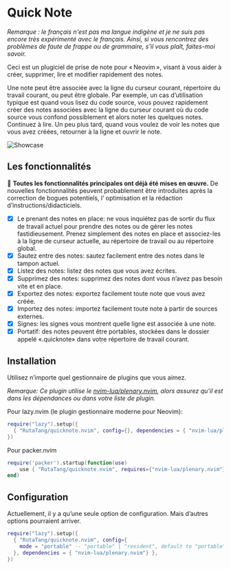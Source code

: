 # Quick Note

*Remarque : le français n'est pas ma langue indigène et je ne suis pas encore très expérimenté avec le français. Ainsi, si vous rencontrez des problèmes de faute de frappe ou de grammaire, s'il vous plaît, faites-moi savoir.*

Ceci est un plugiciel de prise de note pour « Neovim », visant à vous aider à créer, supprimer, lire et modifier rapidement des notes.

Une note peut être associée avec la ligne du curseur courant, répertoire du travail courant, ou peut être globale. Par exemple, un cas d’utilisation typique est quand vous lisez du code source, vous pouvez rapidement créer des notes associées avec la ligne du curseur courant où du code source vous confond possiblement et alors noter les quelques notes. Continuez à lire. Un peu plus tard, quand vous voulez de voir les notes que vous avez créées, retourner à la ligne et ouvrir le note.


![Showcase](../asset/showcase.gif)

## Les fonctionnalités

🎉 **Toutes les fonctionnalités principales ont déjà été mises en œuvre.** De nouvelles fonctionnalités peuvent probablement être introduites après la correction de bogues potentiels, l’ optimisation et la rédaction d’instructions/didacticiels.

- [x] Le prenant des notes en place: ne vous inquiétez pas de sortir du flux de travail actuel pour prendre des notes ou de gérer les notes fastidieusement. Prenez simplement des notes en place et associez-les à la ligne de curseur actuelle, au répertoire de travail ou au répertoire global.
- [x] Sautez entre des notes: sautez facilement entre des notes dans le tampon actuel.
- [x] Listez des notes: listez des notes que vous avez écrites.
- [x] Supprimez des notes: supprimez des notes dont vous n’avez pas besoin vite et en place.
- [x] Exportez des notes: exportez facilement toute note que vous avez créée.
- [x] Importez des notes: importez facilement toute note à partir de sources externes.
- [x] Signes: les signes vous montrent quelle ligne est associée à une note.
- [x] Portatif: des notes peuvent être portables, stockées dans le dossier appelé «.quicknote» dans votre répertoire de travail courant.

## Installation

Utilisez n’importe quel gestionnaire de plugins que vous aimez.

*Remarque: Ce plugin utilise le [nvim-lua/plenary.nvim](https://github.com/nvim-lua/plenary.nvim), alors assurez qu’il est dans les dépendances ou dans votre liste de plugin.*

Pour lazy.nvim (le plugin gestionnaire moderne pour Neovim):

```lua
require("lazy").setup({
  { "RutaTang/quicknote.nvim", config={}, dependencies = { "nvim-lua/plenary.nvim"} },
})
```

Pour packer.nvim

```lua
require('packer').startup(function(use)
    use { "RutaTang/quicknote.nvim", requires={"nvim-lua/plenary.nvim"}, config = function() require('quicknote').setup{} end }
end)
```

## Configuration

Actuellement, il y a qu’une seule option de configuration. Mais d’autres options pourraient arriver.

```lua
require("lazy").setup({
  { "RutaTang/quicknote.nvim", config={
    mode = "portable" -- "portable" | "resident", default to "portable"
  }, dependencies = { "nvim-lua/plenary.nvim"} },
})
```

